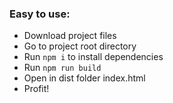 ### Easy to use:
+ Download project files
+ Go to project root directory
+ Run `npm i` to install dependencies
+ Run `npm run build`
+ Open in dist folder index.html
+ Profit!

